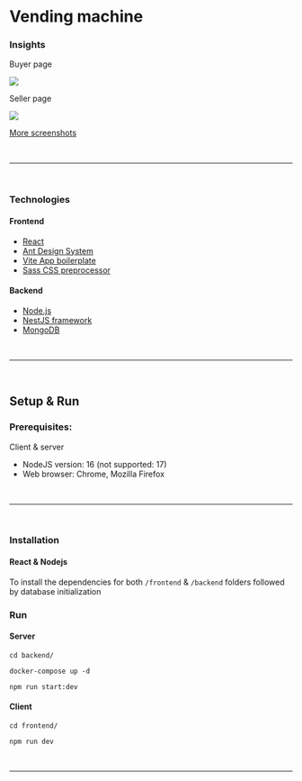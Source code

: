# Vending machine

### Insights

Buyer page

<img src="./screenshots/buyer.png">

Seller page

<img src="./screenshots/seller.png">

[More screenshots](./documentation/screenshots/client/README.md)

<br />  
<hr>
<br />  

### Technologies

#### Frontend
* [React](https://reactjs.org/)
* [Ant Design System](https://ant.design/components/overview/)
* [Vite App boilerplate](https://vitejs.dev/)
* [Sass CSS preprocessor](https://sass-lang.com/)

#### Backend
* [Node.js](https://nodejs.org/en/)
* [NestJS framework](https://nestjs.com/)
* [MongoDB](https://docs.nestjs.com/techniques/mongodb)

<br />  
<hr>
<br />  

## Setup & Run

### Prerequisites:
Client & server
- NodeJS version: 16 (not supported: 17)
- Web browser: Chrome, Mozilla Firefox

<br />  
<hr>
<br />  

### Installation

#### React & Nodejs
To install the dependencies for both `/frontend` & `/backend` folders followed by database initialization<br>

### Run


#### Server

`cd backend/`  

`docker-compose up -d`  

`npm run start:dev`  

#### Client

`cd frontend/`  

`npm run dev`

<br />  
<hr>
<br />  
